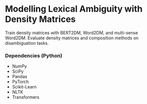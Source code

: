 # Modelling Lexical Ambiguity with Density Matrices

Train density matrices with BERT2DM, Word2DM, and multi-sense Word2DM. Evaluate density matrices and composition methods on disambiguation tasks.

### Dependencies (Python) ###

* NumPy
* SciPy
* Pandas
* PyTorch
* Scikit-Learn
* NLTK
* Transformers
